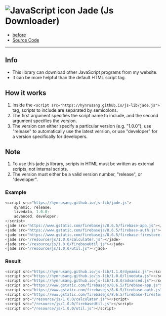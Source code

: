 # ![JavaScript icon](https://upload.wikimedia.org/wikipedia/commons/thumb/9/99/Unofficial_JavaScript_logo_2.svg/33px-Unofficial_JavaScript_logo_2.svg.png) Jade (Js Downloader)
- [before](https://github.com/hynrusang/js-lib)
- [Source Code](https://github.com/hynrusang/js-lib/blob/main/jade.js)
---

## Info
- This library can download other JavaScript programs from my website.
- It can be more helpful than the default HTML script tag.

## How it works
1. Inside the `<script src="https://hynrusang.github.io/js-lib/jade.js">` tag, scripts to include are separated by semicolons.
2. The first argument specifies the script name to include, and the second argument specifies the version.
2. The version can either specify a particular version (e.g. "1.0.0"), use "release" to automatically use the latest version, or use "developer" for a version specifically for developers.

## Note
1. To use this jade.js library, scripts in HTML must be written as external scripts, not internal scripts.
2. The version must either be a valid version number, "release", or "developer".

### Example
```js
<script src="https://hynrusang.github.io/js-lib/jade.js">
    dynamic, release;
    livedata, 1.0.0;
    advanced, developer;
</script>
<jade src="https://www.gstatic.com/firebasejs/8.6.5/firebase-app.js"></jade>
<jade src="https://www.gstatic.com/firebasejs/8.6.5/firebase-auth.js"></jade>
<jade src="https://www.gstatic.com/firebasejs/8.6.5/firebase-firestore.js"></jade>
<jade src="/resource/js/1.0.0/calculater.js"></jade>
<jade src="/resource/js/1.0.0/firebaseUtil.js"></jade>
<jade src="/resource/js/1.0.0/util.js"></jade>
```

### Result
```js
<script src="https://hynrusang.github.io/js-lib/1.1.0/dynamic.js"></script>
<script src="https://hynrusang.github.io/js-lib/1.0.0/livedata.js"></script>
<script src="https://hynrusang.github.io/js-lib/1.0.0/advanced.js"></script>
<script src="https://www.gstatic.com/firebasejs/8.6.5/firebase-app.js"></script>
<script src="https://www.gstatic.com/firebasejs/8.6.5/firebase-auth.js"></script>
<script src="https://www.gstatic.com/firebasejs/8.6.5/firebase-firestore.js"></script>
<script src="/resource/js/1.0.0/calculater.js"></script>
<script src="/resource/js/1.0.0/firebaseUtil.js"></script>
<script src="/resource/js/1.0.0/util.js"></script>
```
